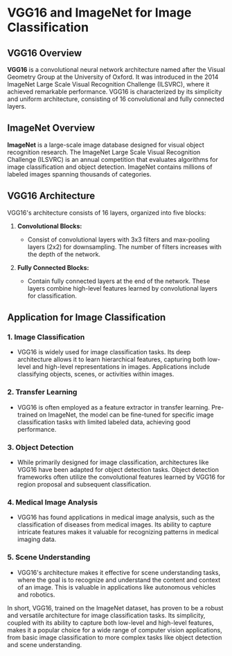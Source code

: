 # VGG16 and ImageNet for Image Classification

## VGG16 Overview

**VGG16** is a convolutional neural network architecture named after the Visual Geometry Group at the University of Oxford. It was introduced in the 2014 ImageNet Large Scale Visual Recognition Challenge (ILSVRC), where it achieved remarkable performance. VGG16 is characterized by its simplicity and uniform architecture, consisting of 16 convolutional and fully connected layers.

## ImageNet Overview

**ImageNet** is a large-scale image database designed for visual object recognition research. The ImageNet Large Scale Visual Recognition Challenge (ILSVRC) is an annual competition that evaluates algorithms for image classification and object detection. ImageNet contains millions of labeled images spanning thousands of categories.

## VGG16 Architecture

VGG16's architecture consists of 16 layers, organized into five blocks:

1. **Convolutional Blocks:**
   - Consist of convolutional layers with 3x3 filters and max-pooling layers (2x2) for downsampling. The number of filters increases with the depth of the network.

2. **Fully Connected Blocks:**
   - Contain fully connected layers at the end of the network. These layers combine high-level features learned by convolutional layers for classification.

## Application for Image Classification

### 1. Image Classification
   - VGG16 is widely used for image classification tasks. Its deep architecture allows it to learn hierarchical features, capturing both low-level and high-level representations in images. Applications include classifying objects, scenes, or activities within images.

### 2. Transfer Learning
   - VGG16 is often employed as a feature extractor in transfer learning. Pre-trained on ImageNet, the model can be fine-tuned for specific image classification tasks with limited labeled data, achieving good performance.

### 3. Object Detection
   - While primarily designed for image classification, architectures like VGG16 have been adapted for object detection tasks. Object detection frameworks often utilize the convolutional features learned by VGG16 for region proposal and subsequent classification.

### 4. Medical Image Analysis
   - VGG16 has found applications in medical image analysis, such as the classification of diseases from medical images. Its ability to capture intricate features makes it valuable for recognizing patterns in medical imaging data.

### 5. Scene Understanding
   - VGG16's architecture makes it effective for scene understanding tasks, where the goal is to recognize and understand the content and context of an image. This is valuable in applications like autonomous vehicles and robotics.


In short, VGG16, trained on the ImageNet dataset, has proven to be a robust and versatile architecture for image classification tasks. Its simplicity, coupled with its ability to capture both low-level and high-level features, makes it a popular choice for a wide range of computer vision applications, from basic image classification to more complex tasks like object detection and scene understanding.

